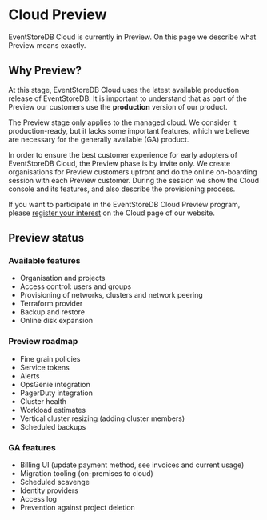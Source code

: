 # Cloud Preview

EventStoreDB Cloud is currently in Preview. On this page we describe what Preview means exactly.

## Why Preview?

At this stage, EventStoreDB Cloud uses the latest available production release of EventStoreDB. It is important to understand that as part of the Preview our customers use the **production** version of our product.

The Preview stage only applies to the managed cloud. We consider it production-ready, but it lacks some important features, which we believe are necessary for the generally available (GA) product.

In order to ensure the best customer experience for early adopters of EventStoreDB Cloud, the Preview phase is by invite only. We create organisations for Preview customers upfront and do the online on-boarding session with each Preview customer. During the session we show the Cloud console and its features, and also describe the provisioning process.

If you want to participate in the EventStoreDB Cloud Preview program, please [register your interest](https://eventstore.com/event-store-cloud/) on the Cloud page of our website.

## Preview status

### Available features

- Organisation and projects
- Access control: users and groups
- Provisioning of networks, clusters and network peering
- Terraform provider
- Backup and restore
- Online disk expansion

### Preview roadmap

- Fine grain policies
- Service tokens
- Alerts
- OpsGenie integration
- PagerDuty integration
- Cluster health
- Workload estimates
- Vertical cluster resizing (adding cluster members)
- Scheduled backups

### GA features

- Billing UI (update payment method, see invoices and current usage)
- Migration tooling (on-premises to cloud)
- Scheduled scavenge
- Identity providers
- Access log
- Prevention against project deletion

